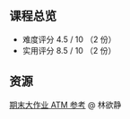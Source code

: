 ## 课程总览  
- 难度评分 4.5 / 10 （2 份）  
- 实用评分 8.5 / 10 （2 份）  

## 资源
[期末大作业 ATM 参考](https://gitee.com/lin-yujing-22/ATMproject) @ 林欲静